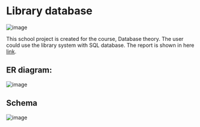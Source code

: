 # Library database
![image](https://user-images.githubusercontent.com/16127951/144450763-c4d4817b-ea6b-488c-8adf-2c5b07f41c2f.png)

This school project is created for the course, Database theory. The user could use the library system with SQL database.
The report is shown in here [link](https://github.com/grassking100/library_database/files/7642280/Final-Project.pdf).

## ER diagram:
![image](https://user-images.githubusercontent.com/16127951/144450488-70f98b7f-b805-46ca-9820-dd1bcefcaa1f.png)

## Schema
![image](https://user-images.githubusercontent.com/16127951/144450559-137ec17c-c3b1-4b19-a51d-a8264dd74935.png)
